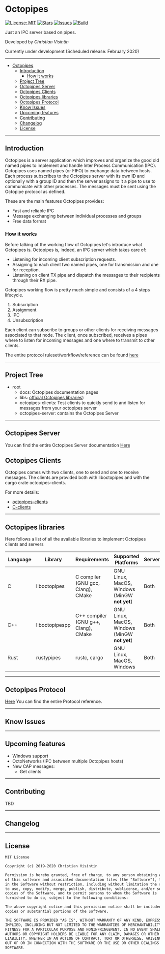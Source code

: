 # Octopipes

[![License: MIT](https://img.shields.io/badge/License-MIT-teal.svg)](https://opensource.org/licenses/MIT) [![Stars](https://img.shields.io/github/stars/ChristianVisintin/Octopipes.svg)](https://github.com/ChristianVisintin/Octopipes) [![Issues](https://img.shields.io/github/issues/ChristianVisintin/Octopipes.svg)](https://github.com/ChristianVisintin/Octopipes) [![Build](https://api.travis-ci.org/ChristianVisintin/Octopipes.svg?branch=master)](https://travis-ci.org/ChristianVisintin/Octopipes)

Just an IPC server based on pipes.

Developed by *Christian Visintin*

Currently under development (Scheduled release: February 2020)

---

- [Octopipes](#octopipes)
  - [Introduction](#introduction)
    - [How it works](#how-it-works)
  - [Project Tree](#project-tree)
  - [Octopipes Server](#octopipes-server)
  - [Octopipes Clients](#octopipes-clients)
  - [Octopipes libraries](#octopipes-libraries)
  - [Octopipes Protocol](#octopipes-protocol)
  - [Know Issues](#know-issues)
  - [Upcoming features](#upcoming-features)
  - [Contributing](#contributing)
  - [Changelog](#changelog)
  - [License](#license)

---

## Introduction

Octopipes is a server application which improves and organize the good old named pipes to implement and handle Inter Process Communication (IPC).
Octopipes uses named pipes (or FIFO) to exchange data between hosts. Each process subscribes to the Octopipes server with its own ID and optionally with a group ID and then the server assigns to it a pipe to use to communicate with other processes. The messages must be sent using the Octopipe protocol as defined.

These are the main features Octopipes provides:

- Fast and reliable IPC
- Message exchanging between individual processes and groups
- Free data format

### How it works

Before talking of the working flow of Octopipes let's introduce what Octopipes is.
Octopipes is, indeed, an IPC server which takes care of:

- Listening for incoming client subscription requests.
- Assigning to each client two named pipes, one for transmission and one for reception.
- Listening on client TX pipe and dispatch the messages to their recipients through their RX pipe.

Octopipes working flow is pretty much simple and consists of a 4 steps lifecycle.

1. Subscription
2. Assignment
3. IPC
4. Unsubscription

Each client can subscribe to groups or other clients for receiving messages associated to that node. The client, once subscribed, receives a pipes where to listen for incoming messages and one where to transmit to other clients.

The entire protocol ruleset/workflow/reference can be found [here](docs/protocol.md)

---

## Project Tree

- root
  - docs: Octopipes documentation pages
  - libs: [official Octopipes libraries](#octopipes-libraries))
  - octopipes-clients: Test clients to quickly send to and listen for messages from your octopipes server
  - octopipes-server: contains the Octopipes Server

---

## Octopipes Server

You can find the entire Octopipes Server documentation [Here](octopipes-server/README.md)

## Octopipes Clients

Octopipes comes with two clients, one to send and one to receive messages.
The clients are provided both with liboctopipes and with the cargo crate octopipes-clients.

For more details:

- [octopipes-clients](octopipes-clients/README.md)
- [C-clients](libs/liboctopipes/README.md)

---

## Octopipes libraries

Here follows a list of all the available libraries to implement Octopipes clients and servers

| Language | Library        | Requirements                         | Supported Platforms                           | Server/Client | Repository                                       |
|----------|----------------|--------------------------------------|-----------------------------------------------|---------------|--------------------------------------------------|
| C        | liboctopipes   | C compiler (GNU gcc, Clang), CMake   | GNU Linux, MacOS, Windows (MinGW **not yet**) | Both          | <https://github.com/ChristianVisintin/liboctopipes> |
| C++      | liboctopipespp | C++ compiler (GNU g++, Clang), CMake | GNU Linux, MacOS, Windows (MinGW **not yet**) | Both          | <https://github.com/ChristianVisintin/liboctopipes> |
| Rust     | rustypipes     | rustc, cargo                         | GNU Linux, MacOS, Windows                     | Both          | <https://github.com/ChristianVisintin/Rustypipes> |

---

## Octopipes Protocol

[Here](docs/protocol.md) You can find the entire Protocol reference.

---

## Know Issues

---

## Upcoming features

- Windows support
- OctoNetworks (IPC between multiple Octopipes hosts)
- New CAP messages:
  - Get clients

---

## Contributing

TBD

---

## Changelog

---

## License

```txt
MIT License

Copyright (c) 2019-2020 Christian Visintin

Permission is hereby granted, free of charge, to any person obtaining a copy
of this software and associated documentation files (the "Software"), to deal
in the Software without restriction, including without limitation the rights
to use, copy, modify, merge, publish, distribute, sublicense, and/or sell
copies of the Software, and to permit persons to whom the Software is
furnished to do so, subject to the following conditions:

The above copyright notice and this permission notice shall be included in all
copies or substantial portions of the Software.

THE SOFTWARE IS PROVIDED "AS IS", WITHOUT WARRANTY OF ANY KIND, EXPRESS OR
IMPLIED, INCLUDING BUT NOT LIMITED TO THE WARRANTIES OF MERCHANTABILITY,
FITNESS FOR A PARTICULAR PURPOSE AND NONINFRINGEMENT. IN NO EVENT SHALL THE
AUTHORS OR COPYRIGHT HOLDERS BE LIABLE FOR ANY CLAIM, DAMAGES OR OTHER
LIABILITY, WHETHER IN AN ACTION OF CONTRACT, TORT OR OTHERWISE, ARISING FROM,
OUT OF OR IN CONNECTION WITH THE SOFTWARE OR THE USE OR OTHER DEALINGS IN THE
SOFTWARE.
```

